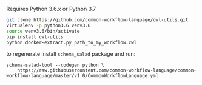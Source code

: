 Requires Python 3.6.x or Python 3.7

``` bash
git clone https://github.com/common-workflow-language/cwl-utils.git
virtualenv -p python3.6 venv3.6
source venv3.6/bin/activate
pip install cwl-utils
python docker-extract.py path_to_my_workflow.cwl
```

to regenerate install `schema_salad` package and run:

```
schema-salad-tool --codegen python \
    https://raw.githubusercontent.com/common-workflow-language/common-workflow-language/master/v1.0/CommonWorkflowLanguage.yml
```
